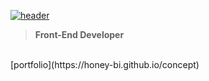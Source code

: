 [![header](https://github.com/Honey-Bi/Honey-Bi/assets/42339991/6460a1ce-45a2-4b6f-b579-3bfd90e53060)](https://honey-bi.github.io/test/tree)
<!-- ![header](https://capsule-render.vercel.app/api?type=waving&text=Honey-Bi&fontColor=000&fontAlign=80&color=gradient) -->
> <b>Front-End Developer</b>
<br>
[portfolio](https://honey-bi.github.io/concept)
